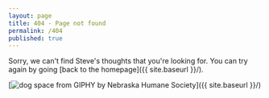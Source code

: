 ```yaml
---
layout: page
title: 404 - Page not found
permalink: /404
published: true
---
```


Sorry, we can't find Steve's thoughts that you're looking for. You can try again by going [back to the homepage]({{ site.baseurl }}/).

[<img src="https://media.giphy.com/media/jkZtSdwKOx05BOlapR/giphy.gif" alt="dog space from GIPHY by Nebraska Humane Society" style="align:center" />]({{ site.baseurl }}/)
